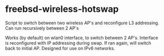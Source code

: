freebsd-wireless-hotswap
========================

Script to switch between two wireless AP's and reconfigure L3 addressing. Can run recursively between 2 AP's

Works (by default) on wlan0 interface, to switch between 2 AP's. Interface is reconfigured with IP addressing during swap. If ran again, will switch back to initial AP. Designed for use on IPv6 networks.
